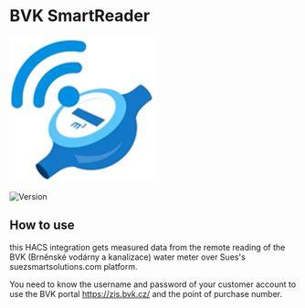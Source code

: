 # BVK SmartReader

![Logo](custom_components/bvk_smartreader/icon.png)

![Version](https://img.shields.io/badge/version-1.0.10-blue)

## How to use

this HACS integration gets measured data from the remote reading of the BVK (Brněnské vodárny a kanalizace) water meter over Sues's suezsmartsolutions.com platform.

You need to know the username and password of your customer account to use the BVK portal https://zis.bvk.cz/ and the point of purchase number.

